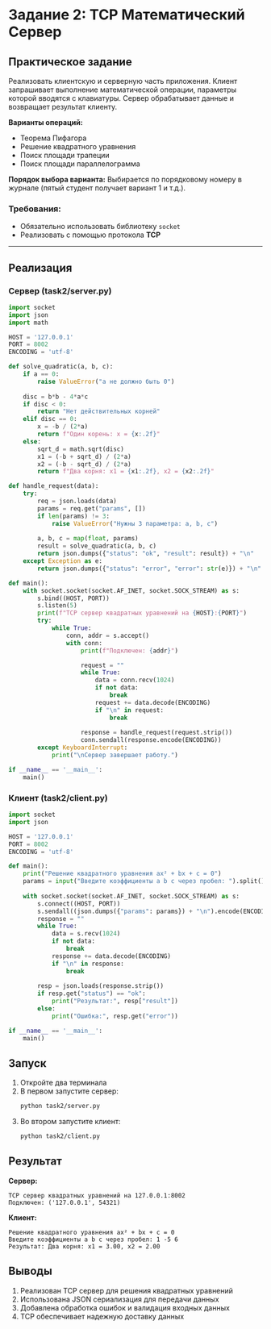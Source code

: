 # Задание 2: TCP Математический Сервер

## Практическое задание

Реализовать клиентскую и серверную часть приложения. Клиент запрашивает выполнение математической операции, параметры которой вводятся с клавиатуры. Сервер обрабатывает данные и возвращает результат клиенту.

**Варианты операций:**
- Теорема Пифагора
- Решение квадратного уравнения
- Поиск площади трапеции
- Поиск площади параллелограмма

**Порядок выбора варианта:** Выбирается по порядковому номеру в журнале (пятый студент получает вариант 1 и т.д.).

### Требования:
- Обязательно использовать библиотеку `socket`
- Реализовать с помощью протокола **TCP**

---

## Реализация

### Сервер (task2/server.py)

```python
import socket
import json
import math

HOST = '127.0.0.1'
PORT = 8002
ENCODING = 'utf-8'

def solve_quadratic(a, b, c):
    if a == 0:
        raise ValueError("a не должно быть 0")
    
    disc = b*b - 4*a*c
    if disc < 0:
        return "Нет действительных корней"
    elif disc == 0:
        x = -b / (2*a)
        return f"Один корень: x = {x:.2f}"
    else:
        sqrt_d = math.sqrt(disc)
        x1 = (-b + sqrt_d) / (2*a)
        x2 = (-b - sqrt_d) / (2*a)
        return f"Два корня: x1 = {x1:.2f}, x2 = {x2:.2f}"

def handle_request(data):
    try:
        req = json.loads(data)
        params = req.get("params", [])
        if len(params) != 3:
            raise ValueError("Нужны 3 параметра: a, b, c")
        
        a, b, c = map(float, params)
        result = solve_quadratic(a, b, c)
        return json.dumps({"status": "ok", "result": result}) + "\n"
    except Exception as e:
        return json.dumps({"status": "error", "error": str(e)}) + "\n"

def main():
    with socket.socket(socket.AF_INET, socket.SOCK_STREAM) as s:
        s.bind((HOST, PORT))
        s.listen(5)
        print(f"TCP сервер квадратных уравнений на {HOST}:{PORT}")
        try:
            while True:
                conn, addr = s.accept()
                with conn:
                    print(f"Подключен: {addr}")

                    request = ""
                    while True:
                        data = conn.recv(1024)
                        if not data:
                            break
                        request += data.decode(ENCODING)
                        if "\n" in request:
                            break
                    
                    response = handle_request(request.strip())
                    conn.sendall(response.encode(ENCODING))
        except KeyboardInterrupt:
            print("\nСервер завершает работу.")

if __name__ == '__main__':
    main()
```

### Клиент (task2/client.py)

```python
import socket
import json

HOST = '127.0.0.1'
PORT = 8002
ENCODING = 'utf-8'

def main():
    print("Решение квадратного уравнения ax² + bx + c = 0")
    params = input("Введите коэффициенты a b c через пробел: ").split()
    
    with socket.socket(socket.AF_INET, socket.SOCK_STREAM) as s:
        s.connect((HOST, PORT))
        s.sendall((json.dumps({"params": params}) + "\n").encode(ENCODING))
        response = ""
        while True:
            data = s.recv(1024)
            if not data:
                break
            response += data.decode(ENCODING)
            if "\n" in response:
                break
        
        resp = json.loads(response.strip())
        if resp.get("status") == "ok":
            print("Результат:", resp["result"])
        else:
            print("Ошибка:", resp.get("error"))

if __name__ == '__main__':
    main()
```

## Запуск

1. Откройте два терминала
2. В первом запустите сервер:
   ```bash
   python task2/server.py
   ```
3. Во втором запустите клиент:
   ```bash
   python task2/client.py
   ```

## Результат

**Сервер:**
```
TCP сервер квадратных уравнений на 127.0.0.1:8002
Подключен: ('127.0.0.1', 54321)
```

**Клиент:**
```
Решение квадратного уравнения ax² + bx + c = 0
Введите коэффициенты a b c через пробел: 1 -5 6
Результат: Два корня: x1 = 3.00, x2 = 2.00
```

## Выводы

1. Реализован TCP сервер для решения квадратных уравнений
2. Использована JSON сериализация для передачи данных
3. Добавлена обработка ошибок и валидация входных данных
4. TCP обеспечивает надежную доставку данных